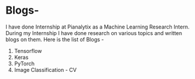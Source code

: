 # Blogs-
I have done Internship at Pianalytix as a Machine Learning Research Intern. During my Internship I have done research on various topics and written blogs on them. Here is the list of Blogs - 
1. Tensorflow
2. Keras
3. PyTorch
4. Image Classification - CV
